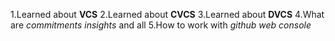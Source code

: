 1.Learned about **VCS**
2.Learned about **CVCS**
3.Learned about **DVCS**
4.What are *commitments insights* and all 
5.How to work with *github web console*
